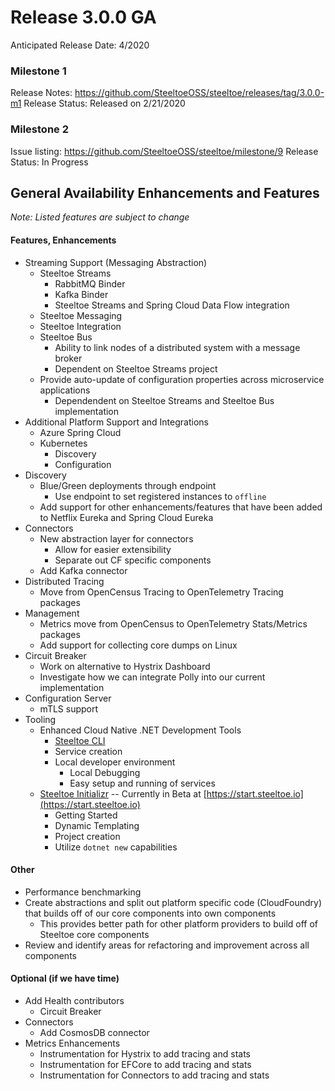 # Release 3.0.0 GA
Anticipated Release Date: 4/2020 

### Milestone 1 
Release Notes: https://github.com/SteeltoeOSS/steeltoe/releases/tag/3.0.0-m1
Release Status: Released on 2/21/2020

### Milestone 2
Issue listing: https://github.com/SteeltoeOSS/steeltoe/milestone/9
Release Status: In Progress

## General Availability Enhancements and Features
*Note: Listed features are subject to change*

#### Features, Enhancements
* Streaming Support (Messaging Abstraction)
   * Steeltoe Streams
      * RabbitMQ Binder
      * Kafka Binder
      * Steeltoe Streams and Spring Cloud Data Flow integration
   * Steeltoe Messaging
   * Steeltoe Integration
   * Steeltoe Bus
      * Ability to link nodes of a distributed system with a message broker
      * Dependent on Steeltoe Streams project
   * Provide auto-update of configuration properties across microservice applications
      * Dependendent on Steeltoe Streams and Steeltoe Bus implementation
* Additional Platform Support and Integrations
   * Azure Spring Cloud 
   * Kubernetes
      * Discovery
      * Configuration
* Discovery
   * Blue/Green deployments through endpoint
      * Use endpoint to set registered instances to `offline` 
   * Add support for other enhancements/features that have been added to Netflix Eureka and Spring Cloud Eureka
* Connectors
   * New abstraction layer for connectors
       * Allow for easier extensibility
       * Separate out CF specific components
   * Add Kafka connector
* Distributed Tracing 
   * Move from OpenCensus Tracing to OpenTelemetry Tracing packages
* Management
   * Metrics move from OpenCensus to OpenTelemetry Stats/Metrics packages
   * Add support for collecting core dumps on Linux
* Circuit Breaker
   * Work on alternative to Hystrix Dashboard
   * Investigate how we can integrate Polly into our current implementation	
* Configuration Server
   * mTLS support
* Tooling
   * Enhanced Cloud Native .NET Development Tools
      * [Steeltoe CLI](https://github.com/SteeltoeOSS/Tooling)
      * Service creation
      * Local developer environment
         * Local Debugging
         * Easy setup and running of services
   * [Steeltoe Initializr](https://github.com/SteeltoeOSS/initializr) -- Currently in Beta at [https://start.steeltoe.io](https://start.steeltoe.io)
      * Getting Started
      * Dynamic Templating
      * Project creation
      * Utilize `dotnet new` capabilities 

#### Other
* Performance benchmarking
* Create abstractions and split out platform specific code (CloudFoundry) that builds off of our core components into own components
   * This provides better path for other platform providers to build off of Steeltoe core components 
* Review and identify areas for refactoring and improvement across all components

#### Optional (if we have time)
* Add Health contributors
   * Circuit Breaker
* Connectors
   * Add CosmosDB connector
* Metrics Enhancements
   * Instrumentation for Hystrix to add tracing and stats
   * Instrumentation for EFCore to add tracing and stats
   * Instrumentation for Connectors to add tracing and stats
